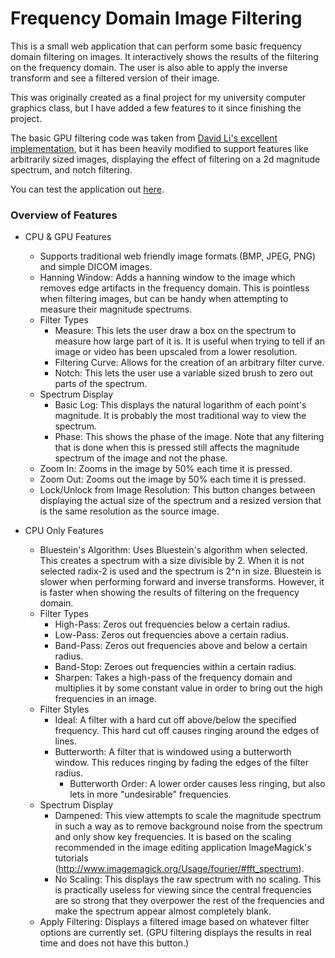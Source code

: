# Frequency Domain Image Filtering

This is a small web application that can perform some basic frequency domain filtering on images. It interactively shows the results of the filtering on the frequency domain. The user is also able to apply the inverse transform and see a filtered version of their image.

This was originally created as a final project for my university computer graphics class, but I have added a few features to it since finishing the project.

The basic GPU filtering code was taken from [David Li's excellent implementation](https://github.com/dli/filtering), but it has been heavily modified to support features like arbitrarily sized images, displaying the effect of filtering on a 2d magnitude spectrum, and notch filtering. 

You can test the application out [here](http://semapho.re/fft/).

### Overview of Features
- CPU & GPU Features
  - Supports traditional web friendly image formats (BMP, JPEG, PNG) and simple DICOM images.
  - Hanning Window: Adds a hanning window to the image which removes edge artifacts in the frequency domain. This is pointless when filtering images, but can be handy when attempting to measure their magnitude spectrums.
  - Filter Types
    - Measure: This lets the user draw a box on the spectrum to measure how large part of it is. It is useful when trying to tell if an image or video has been upscaled from a lower resolution.
    - Filtering Curve: Allows for the creation of an arbitrary filter curve.
    - Notch: This lets the user use a variable sized brush to zero out parts of the spectrum.
  - Spectrum Display
    - Basic Log: This displays the natural logarithm of each point's magnitude. It is probably the most traditional way to view the spectrum.
    - Phase: This shows the phase of the image. Note that any filtering that is done when this is pressed still affects the magnitude spectrum of the image and not the phase.
  - Zoom In: Zooms in the image by 50% each time it is pressed.
  - Zoom Out: Zooms out the image by 50% each time it is pressed.
  - Lock/Unlock from Image Resolution: This button changes between displaying the actual size of the spectrum and a resized version that is the same resolution as the source image.

- CPU Only Features
  - Bluestein's Algorithm: Uses Bluestein's algorithm when selected. This creates a spectrum with a size divisible by 2. When it is not selected radix-2 is used and the spectrum is 2^n in size. Bluestein is slower when performing forward and inverse transforms. However, it is faster when showing the results of filtering on the frequency domain.
  - Filter Types
    - High-Pass: Zeros out frequencies below a certain radius.
    - Low-Pass: Zeros out frequencies above a certain radius.
    - Band-Pass: Zeros out frequencies above and below a certain radius.
    - Band-Stop: Zeroes out frequencies within a certain radius.
    - Sharpen: Takes a high-pass of the frequency domain and multiplies it by some constant value in order to bring out the high frequencies in an image.
  - Filter Styles
    - Ideal: A filter with a hard cut off above/below the specified frequency. This hard cut off causes ringing around the edges of lines.
    - Butterworth: A filter that is windowed using a butterworth window. This reduces ringing by fading the edges of the filter radius.
      - Butterworth Order: A lower order causes less ringing, but also lets in more "undesirable" frequencies.
  - Spectrum Display
    - Dampened: This view attempts to scale the magnitude spectrum in such a way as to remove background noise from the spectrum and only show key frequencies. It is based on the scaling recommended in the image editing application ImageMagick's tutorials (http://www.imagemagick.org/Usage/fourier/#fft_spectrum).
    - No Scaling: This displays the raw spectrum with no scaling. This is practically useless for viewing since the central frequencies are so strong that they overpower the rest of the frequencies and make the spectrum appear almost completely blank.
  - Apply Filtering: Displays a filtered image based on whatever filter options are currently set. (GPU filtering displays the results in real time and does not have this button.)